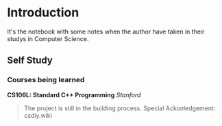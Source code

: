 # Introduction

It's the notebook with some notes when the author have taken in their studys in Computer Science.

## Self Study

### Courses being learned

**CS106L: Standard C++ Programming** *Stanford*

> The project is still in the building process.
> Special Ackonledgement: csdiy.wiki
